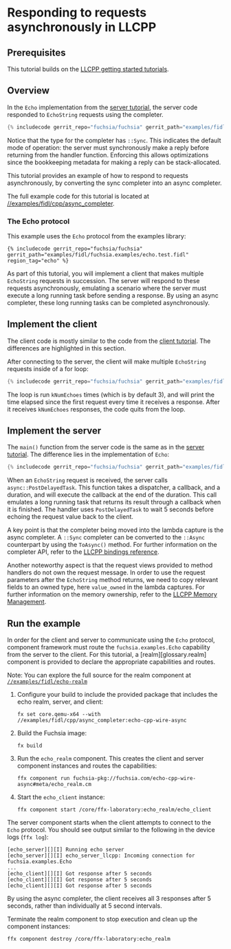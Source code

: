 # Responding to requests asynchronously in LLCPP

<!-- TODO(fxbug.dev/103483): Update to use natural types -->

## Prerequisites

This tutorial builds on the [LLCPP getting started tutorials][overview].

## Overview

In the `Echo` implementation from the [server tutorial][server-tut], the server code responded
to `EchoString` requests using the completer.

```cpp
{% includecode gerrit_repo="fuchsia/fuchsia" gerrit_path="examples/fidl/cpp/server/wire/main.cc" region_tag="impl" highlight="32,33,34,35,36" %}
```

Notice that the type for the completer has `::Sync`. This indicates the default mode of operation:
the server must synchronously make a reply before returning from the handler function. Enforcing
this allows optimizations since the bookkeeping metadata for making a reply can be stack-allocated.

This tutorial provides an example of how to respond to requests asynchronously, by converting the
sync completer into an async completer.

The full example code for this tutorial is located at
[//examples/fidl/cpp/async_completer][src].

### The Echo protocol

This example uses the `Echo` protocol from the examples library:

```fidl
{% includecode gerrit_repo="fuchsia/fuchsia" gerrit_path="examples/fidl/fuchsia.examples/echo.test.fidl" region_tag="echo" %}
```

As part of this tutorial, you will implement a client that makes multiple `EchoString` requests in
succession. The server will respond to these requests asynchronously, emulating a scenario where
the server must execute a long running task before sending a response. By using an
async completer, these long running tasks can be completed asynchronously.

## Implement the client

The client code is mostly similar to the code from the [client tutorial][client-tut]. The differences
are highlighted in this section.

After connecting to the server, the client will make multiple `EchoString` requests inside of a
for loop:

```cpp
{% includecode gerrit_repo="fuchsia/fuchsia" gerrit_path="examples/fidl/cpp/async_completer/client/main.cc" region_tag="main" highlight="14,15,16,17,18,19,20,21,22,23,24,25,26" %}
```

The loop is run `kNumEchoes` times (which is by default 3), and will print the time elapsed since
the first request every time it receives a response. After it receives `kNumEchoes` responses, the
code quits from the loop.

## Implement the server

The `main()` function from the server code is the same as in the [server tutorial][server-tut].
The difference lies in the implementation of `Echo`:

```cpp
{% includecode gerrit_repo="fuchsia/fuchsia" gerrit_path="examples/fidl/cpp/async_completer/server/main.cc" region_tag="impl" %}
```

When an `EchoString` request is received, the server calls `async::PostDelayedTask`. This function
takes a dispatcher, a callback, and a duration, and will execute the callback at the end of the
duration. This call emulates a long running task that returns its result through a callback when it
is finished. The handler uses `PostDelayedTask` to wait 5 seconds before echoing the
request value back to the client.

A key point is that the completer being moved into the lambda capture is the async completer. A
`::Sync` completer can be converted to the `::Async` counterpart by using the `ToAsync()` method.
For further information on the completer API, refer to the [LLCPP bindings reference][bindings-ref].

Another noteworthy aspect is that the request views provided to method handlers
do not own the request message. In order to use the request parameters after the
`EchoString` method returns, we need to copy relevant fields to an owned type,
here `value_owned` in the lambda captures. For further information on the memory
ownership, refer to the [LLCPP Memory Management][memory-management].

## Run the example

In order for the client and server to communicate using the `Echo` protocol,
component framework must route the `fuchsia.examples.Echo` capability from the
server to the client. For this tutorial, a [realm][glossary.realm] component is
provided to declare the appropriate capabilities and routes.

Note: You can explore the full source for the realm component at
[`//examples/fidl/echo-realm`](/examples/fidl/echo-realm)

1. Configure your build to include the provided package that includes the
   echo realm, server, and client:

    ```posix-terminal
    fx set core.qemu-x64 --with //examples/fidl/cpp/async_completer:echo-cpp-wire-async
    ```

1. Build the Fuchsia image:

   ```posix-terminal
   fx build
   ```

1. Run the `echo_realm` component. This creates the client and server component
   instances and routes the capabilities:

    ```posix-terminal
    ffx component run fuchsia-pkg://fuchsia.com/echo-cpp-wire-async#meta/echo_realm.cm
    ```

1. Start the `echo_client` instance:

    ```posix-terminal
    ffx component start /core/ffx-laboratory:echo_realm/echo_client
    ```

The server component starts when the client attempts to connect to the `Echo`
protocol. You should see output similar to the following in the device logs
(`ffx log`):

```none {:.devsite-disable-click-to-copy}
[echo_server][][I] Running echo server
[echo_server][][I] echo_server_llcpp: Incoming connection for fuchsia.examples.Echo
...
[echo_client][][I] Got response after 5 seconds
[echo_client][][I] Got response after 5 seconds
[echo_client][][I] Got response after 5 seconds
```

By using the async completer, the client receives all 3 responses after 5 seconds,
rather than individually at 5 second intervals.

Terminate the realm component to stop execution and clean up the component
instances:

```posix-terminal
ffx component destroy /core/ffx-laboratory:echo_realm
```

<!-- xrefs -->
[src]: /examples/fidl/cpp/async_completer
[server-tut]: /docs/development/languages/fidl/tutorials/cpp/basics/server.md
[client-tut]: /docs/development/languages/fidl/tutorials/cpp/basics/client.md
[overview]: /docs/development/languages/fidl/tutorials/cpp/README.md
[bindings-ref]: /docs/reference/fidl/bindings/cpp-bindings.md#server-completers
[memory-management]: /docs/development/languages/fidl/tutorials/cpp/topics/wire-memory-ownership.md
